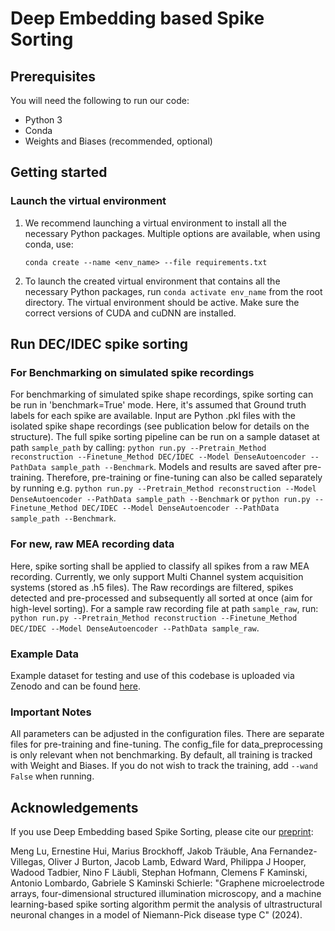 # Deep Embedding based Spike Sorting

## Prerequisites
You will need the following to run our code:
* Python 3
* Conda
* Weights and Biases (recommended, optional)

## Getting started
### Launch the virtual environment
1. We recommend launching a virtual environment to install all the necessary Python packages. Multiple options are available, when using conda, use:

    `conda create --name <env_name> --file requirements.txt`
2. To launch the created virtual environment that contains all the necessary Python packages, run
`conda activate env_name` from the root directory. 
The virtual environment should be active. Make sure the correct versions of CUDA and cuDNN are installed.

## Run DEC/IDEC spike sorting
### For Benchmarking on simulated spike recordings
For benchmarking of simulated spike shape recordings, spike sorting can be run in 'benchmark=True' mode.
Here, it's assumed that Ground truth labels for each spike are available. Input are Python .pkl files with the isolated spike shape recordings (see publication below for details on the structure).
The full spike sorting pipeline can be run on a sample dataset at path `sample_path` by calling:
`python run.py --Pretrain_Method reconstruction --Finetune_Method DEC/IDEC --Model DenseAutoencoder --PathData sample_path --Benchmark`.
Models and results are saved after pre-training. Therefore, pre-training or fine-tuning can also be called separately by running e.g.
`python run.py --Pretrain_Method reconstruction --Model DenseAutoencoder --PathData sample_path --Benchmark` or 
`python run.py --Finetune_Method DEC/IDEC --Model DenseAutoencoder --PathData sample_path --Benchmark`.

### For new, raw MEA recording data
Here, spike sorting shall be applied to classify all spikes from a raw MEA recording. Currently, we only support Multi Channel system acquisition systems (stored as .h5 files). The Raw recordings are filtered, spikes detected and pre-processed and subsequently all sorted at once (aim for high-level sorting).
For a sample raw recording file at path `sample_raw`, run:
`python run.py --Pretrain_Method reconstruction --Finetune_Method DEC/IDEC --Model DenseAutoencoder --PathData sample_raw`.

### Example Data
Example dataset for testing and use of this codebase is uploaded via Zenodo and can be found [here](https://doi.org/10.1101/2024.02.22.581570).
### Important Notes
All parameters can be adjusted in the configuration files. There are separate files for pre-training and fine-tuning. The config_file for data_preprocessing is only relevant when not benchmarking. By default, all training is tracked with Weight and Biases. If you do not wish to track the training, add `--wand False` when running.


## Acknowledgements
If you use Deep Embedding based Spike Sorting, please cite our [preprint](https://doi.org/10.1101/2024.02.22.581570):

Meng Lu, Ernestine Hui, Marius Brockhoff, Jakob Träuble, Ana Fernandez-Villegas, Oliver J Burton, Jacob Lamb, Edward Ward, Philippa J Hooper, Wadood Tadbier, Nino F Läubli, Stephan Hofmann, Clemens F Kaminski, Antonio Lombardo, Gabriele S Kaminski Schierle: "Graphene microelectrode arrays, four-dimensional structured illumination microscopy, and a machine learning-based spike sorting algorithm permit the analysis of ultrastructural neuronal changes in a model of Niemann-Pick disease type C" (2024).

